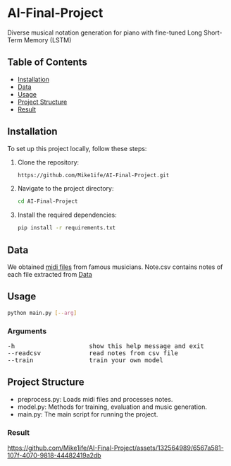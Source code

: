 # AI-Final-Project

Diverse musical notation generation for piano with fine-tuned Long Short-Term Memory (LSTM)

## Table of Contents

- [Installation](#installation)
- [Data](#data)
- [Usage](#usage)
- [Project Structure](#project-structure)
- [Result](#result)

## Installation

To set up this project locally, follow these steps:

1. Clone the repository:
    ```sh
    https://github.com/Mike1ife/AI-Final-Project.git
    ```
2. Navigate to the project directory:
    ```sh
    cd AI-Final-Project
    ```
3. Install the required dependencies:
    ```sh
    pip install -r requirements.txt
    ```

## Data
We obtained [midi files](http://www.piano-midi.de/midi_files.htm) from famous musicians.
Note.csv contains notes of each file extracted from [Data](https://github.com/Mike1ife/AI-Final-Project/tree/main/Data)

## Usage
```sh
python main.py [--arg]
```
### Arguments
<pre>
-h                    show this help message and exit
--readcsv             read notes from csv file
--train               train your own model
</pre>

## Project Structure
- preprocess.py: Loads midi files and processes notes.
- model.py: Methods for training, evaluation and music generation.
- main.py: The main script for running the project.

### Result
https://github.com/Mike1ife/AI-Final-Project/assets/132564989/6567a581-107f-4070-9818-44482419a2db



